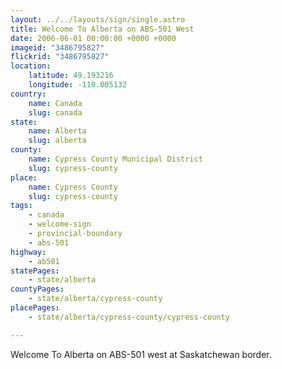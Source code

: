 ```yaml
---
layout: ../../layouts/sign/single.astro
title: Welcome To Alberta on ABS-501 West
date: 2006-06-01 00:00:00 +0000 +0000
imageid: "3486795827"
flickrid: "3486795827"
location:
    latitude: 49.193216
    longitude: -110.005132
country:
    name: Canada
    slug: canada
state:
    name: Alberta
    slug: alberta
county:
    name: Cypress County Municipal District
    slug: cypress-county
place:
    name: Cypress County
    slug: cypress-county
tags:
    - canada
    - welcome-sign
    - provincial-boundary
    - abs-501
highway:
    - ab501
statePages:
    - state/alberta
countyPages:
    - state/alberta/cypress-county
placePages:
    - state/alberta/cypress-county/cypress-county

---
```

Welcome To Alberta on ABS-501 west at Saskatchewan border.